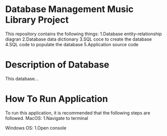 # Database Management Music Library Project
This repository contains the following things:
1.Database entity-relationship diagran
2.Database data dictionary
3.SQL coce to create the database
4.SQL code to populate the database
5.Application source code

# Description of Database
This database...

# How To Run Application
To run this application, it is recommended that the following steps are followed.
MacOS:
1.Navigate to terminal

Windows OS:
1.Open console
